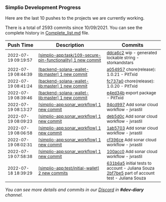 
### Simplio Development Progress

Here are the last 10 pushes to the projects we are currently working.

There is a total of 2593 commits since 10/09/2021. You can see the complete history in
 [Complete_list.md](Complete_list.md) file.

| Push Time | Description | Commits |
| --- | --- | --- |
| <sub>2022-07-19 09:19:57</sub> | <sub>[[simplio-app:task/109\-secure\-pin\-functionality] 1 new commit](https://github.com/SimplioOfficial/simplio-app/commit/ddca6c26d5bab3fdbcff7b82561d429ac7a968eb)</sub> | <sub>[ddca6c2](https://github.com/SimplioOfficial/simplio-app/commit/ddca6c26d5bab3fdbcff7b82561d429ac7a968eb) wip - generated lockable string - storkandstars</sub> |
| <sub>2022-07-19 08:44:39</sub> | <sub>[[backend-solana-wallet-lib:master] 1 new commit](https://github.com/SimplioOfficial/backend-solana-wallet-lib/commit/a0549575a1ee91964af4e12cfaa59355c63ed6e6)</sub> | <sub>[a054957](https://github.com/SimplioOfficial/backend-solana-wallet-lib/commit/a0549575a1ee91964af4e12cfaa59355c63ed6e6) chore(release): 1.0.21 - PitTxid</sub> |
| <sub>2022-07-19 08:41:24</sub> | <sub>[[backend-solana-wallet-lib:master] 1 new commit](https://github.com/SimplioOfficial/backend-solana-wallet-lib/commit/fc737a09b5debb0eaff3365b12f58991b2533fcb)</sub> | <sub>[fc737a0](https://github.com/SimplioOfficial/backend-solana-wallet-lib/commit/fc737a09b5debb0eaff3365b12f58991b2533fcb) chore(release): 1.0.20 - PitTxid</sub> |
| <sub>2022-07-19 08:39:46</sub> | <sub>[[backend-solana-wallet-lib:master] 1 new commit](https://github.com/SimplioOfficial/backend-solana-wallet-lib/commit/e4ed34bc7095f7bbfc7633a995897d77ed95dd18)</sub> | <sub>[e4ed34b](https://github.com/SimplioOfficial/backend-solana-wallet-lib/commit/e4ed34bc7095f7bbfc7633a995897d77ed95dd18) export package - PitTxid</sub> |
| <sub>2022-07-19 08:13:27</sub> | <sub>[[simplio-app:sonar\_workflow] 1 new commit](https://github.com/SimplioOfficial/simplio-app/commit/94cd997ca79776276060d8f9131ec27b829a6ae7)</sub> | <sub>[94cd997](https://github.com/SimplioOfficial/simplio-app/commit/94cd997ca79776276060d8f9131ec27b829a6ae7) Add sonar cloud workflow - jvrastil</sub> |
| <sub>2022-07-19 08:09:23</sub> | <sub>[[simplio-app:sonar\_workflow] 1 new commit](https://github.com/SimplioOfficial/simplio-app/commit/deb5d0c076dd2a49bd64866bf314ec1050b126bd)</sub> | <sub>[deb5d0c](https://github.com/SimplioOfficial/simplio-app/commit/deb5d0c076dd2a49bd64866bf314ec1050b126bd) Add sonar cloud workflow - jvrastil</sub> |
| <sub>2022-07-19 08:06:58</sub> | <sub>[[simplio-app:sonar\_workflow] 1 new commit](https://github.com/SimplioOfficial/simplio-app/commit/1ab5703257cb83352a0d1b73fdce525e162b8746)</sub> | <sub>[1ab5703](https://github.com/SimplioOfficial/simplio-app/commit/1ab5703257cb83352a0d1b73fdce525e162b8746) Add sonar cloud workflow - jvrastil</sub> |
| <sub>2022-07-19 08:02:31</sub> | <sub>[[simplio-app:sonar\_workflow] 1 new commit](https://github.com/SimplioOfficial/simplio-app/commit/cf396cee161ebe3e91894172f3b35694c85e9cc4)</sub> | <sub>[cf396ce](https://github.com/SimplioOfficial/simplio-app/commit/cf396cee161ebe3e91894172f3b35694c85e9cc4) Add sonar cloud workflow - jvrastil</sub> |
| <sub>2022-07-19 07:58:38</sub> | <sub>[[simplio-app:sonar\_workflow] 1 new commit](https://github.com/SimplioOfficial/simplio-app/commit/100acc0936b028e024b14e00fffd631924335c26)</sub> | <sub>[100acc0](https://github.com/SimplioOfficial/simplio-app/commit/100acc0936b028e024b14e00fffd631924335c26) Add sonar cloud workflow - jvrastil</sub> |
| <sub>2022-07-18 18:39:29</sub> | <sub>[[simplio-app:test/initial\-wallet] 2 new commits](https://github.com/SimplioOfficial/simplio-app/compare/631b6a50c1f2^...2bf7be59d94f)</sub> | <sub>[631b6a5](https://github.com/SimplioOfficial/simplio-app/commit/631b6a50c1f26ddd5d59936b0cd33a77deb1dec6) initial tests to account - Juliana Souza<br>[2bf7be5](https://github.com/SimplioOfficial/simplio-app/commit/2bf7be59d94f638fa041c45c0af75f3d9adafb1c) part of account test - Juliana Souza</sub> |

_You can see more details and commits in our [Discord](https://discord.gg/aKhjuwZmdP) in **#dev-diary** channel._
